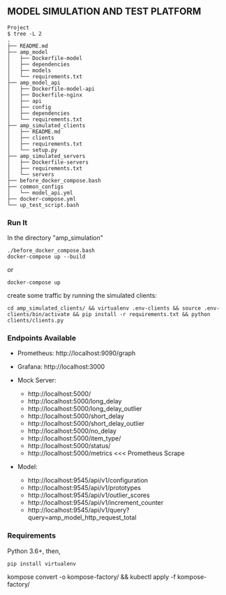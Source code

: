 ## MODEL SIMULATION AND TEST PLATFORM
```
Project
$ tree -L 2
.
├── README.md
├── amp_model
│   ├── Dockerfile-model
│   ├── dependencies
│   ├── models
│   └── requirements.txt
├── amp_model_api
│   ├── Dockerfile-model-api
│   ├── Dockerfile-nginx
│   ├── api
│   ├── config
│   ├── dependencies
│   └── requirements.txt
├── amp_simulated_clients
│   ├── README.md
│   ├── clients
│   ├── requirements.txt
│   └── setup.py
├── amp_simulated_servers
│   ├── Dockerfile-servers
│   ├── requirements.txt
│   └── servers
├── before_docker_compose.bash
├── common_configs
│   └── model_api.yml
├── docker-compose.yml
└── up_test_script.bash
```

### Run It
In the directory "amp_simulation"

    ./before_docker_compose.bash
	docker-compose up --build

or

	docker-compose up

create some traffic by running the simulated clients:

	cd amp_simulated_clients/ && virtualenv .env-clients && source .env-clients/bin/activate && pip install -r requirements.txt && python clients/clients.py

### Endpoints Available

- Prometheus:	http://localhost:9090/graph

- Grafana:	http://localhost:3000

- Mock Server:
    - http://localhost:5000/
    - http://localhost:5000/long_delay
    - http://localhost:5000/long_delay_outlier
    - http://localhost:5000/short_delay
    - http://localhost:5000/short_delay_outlier
    - http://localhost:5000/no_delay
    - http://localhost:5000/item_type/<anythign>
    - http://localhost:5000/status/<int>
    - http://localhost:5000/metrics    <<< Prometheus Scrape

- Model:
    - http://localhost:9545/api/v1/configuration
	- http://localhost:9545/api/v1/prototypes
	- http://localhost:9545/api/v1/outlier_scores
	- http://localhost:9545/api/v1/increment_counter
	- http://localhost:9545/api/v1/query?query=amp_model_http_request_total


### Requirements
Python 3.6+, then,

	pip install virtualenv


kompose convert -o kompose-factory/ && kubectl apply -f kompose-factory/
